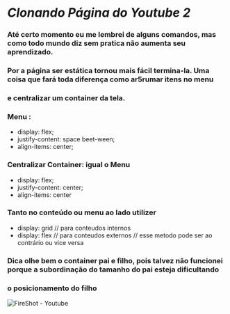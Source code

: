 # *Clonando Página do Youtube 2*
### Até certo momento eu me lembrei de alguns comandos, mas como todo mundo diz sem pratica não aumenta seu aprendizado. 
### Por a página ser estática tornou mais fácil termina-la. Uma coisa que fará toda diferença como ar5rumar itens no menu
### e centralizar um container da tela.

### Menu :
 - display: flex;
 - justify-content: space beet-ween;
 - align-items: center;
### Centralizar Container: igual o Menu
 - display: flex;
 - justify-content: center;
 - align-items: center
### Tanto no conteúdo ou menu ao lado utilizer
 - display: grid // para conteudos internos
 - display: flex // para conteudos externos
   // esse metodo pode ser ao contrário ou vice versa
 

### Dica olhe bem o container pai e filho, pois talvez não funcionei porque a subordinação do tamanho do pai esteja dificultando
### o posicionamento do filho

![FireShot - Youtube](https://github.com/PauloJose-PJ/licoes_Plataforma_Dio/assets/63321673/e0e3bc6e-f929-48ba-a0b5-061d5964f018)
